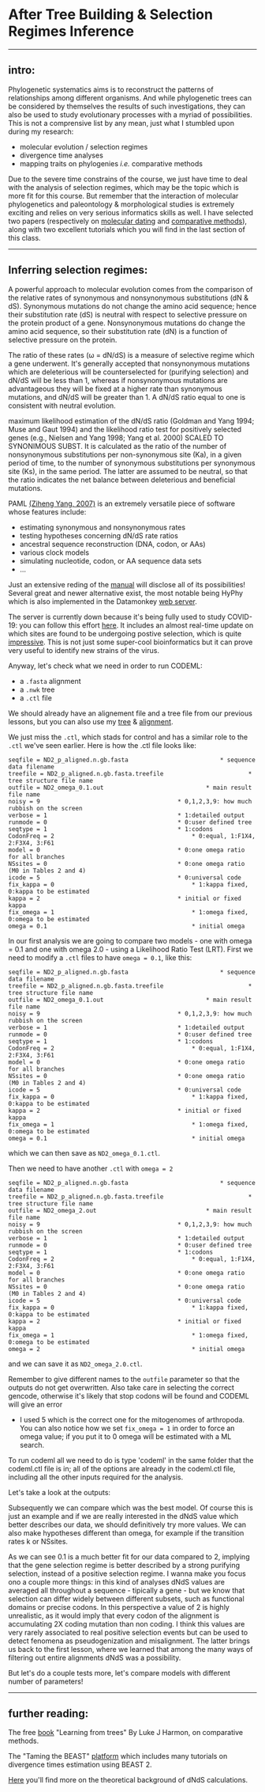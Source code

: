 # After Tree Building & Selection Regimes Inference



 
---




## intro: 

Phylogenetic systematics aims is to reconstruct the patterns of relationships among different organisms. 
And while phylogenetic trees can be considered by themselves the results of such investigations, they can also be
used to study evolutionary processes with a myriad of possibilities. This is not a comprensive list by any mean, 
just what I stumbled upon during my research:

* molecular evolution / selection regimes
* divergence time analyses
* mapping traits on phylogenies _i.e._ comparative methods

Due to the severe time constrains of the course, we just have time to deal with the analysis of selection regimes,
which may be the topic which is more fit for this course. But remember that the interaction of
molecular phylogenetics and paleontology & morphological studies is extremely exciting and
relies on very serious informatics skills as well. I have selected two papers (respectively on
[molecular dating](https://doi.org/10.1111/brv.12390) and [comparative methods]()), 
along with two excellent tutorials which you will find in the last section of this class.




---




## Inferring selection regimes: 

A powerful approach to molecular evolution comes from the comparison of 
the relative rates of synonymous and nonsynonymous substitutions (dN & dS).
Synonymous mutations do not change the amino acid sequence; hence their substitution rate (dS) is neutral 
with respect to selective pressure on the protein product of a gene.
Nonsynonymous mutations do change the amino acid sequence, so their substitution rate (dN) is a
function of selective pressure on the protein. 

The ratio of these rates (ω = dN/dS) is a measure of selective regime which a gene underwent. 
It's generally accepted that nonsynonymous mutations which are deleterious will be counterselected for
(purifying selection) and dN/dS will be less than 1, whereas if nonsynonymous mutations
are advantageous they will be fixed at a higher rate than synonymous mutations, and dN/dS will
be greater than 1. A dN/dS ratio equal to one is consistent with neutral evolution.


 maximum
likelihood estimation of the dN/dS ratio (Goldman and Yang 1994; Muse and Gaut 1994) and the
likelihood ratio test for positively selected genes (e.g., Nielsen and Yang 1998; Yang et al. 2000)
SCALED TO SYNONIMOUS SUBST.  It is calculated as the ratio of the number of nonsynonymous substitutions per non-synonymous site (Ka), in a given period of time, to the number of synonymous substitutions per synonymous site (Ks), in the same period. The latter are assumed to be neutral, so that the ratio indicates the net balance between deleterious and beneficial mutations. 



PAML [(Ziheng Yang, 2007)](https://academic.oup.com/mbe/article/24/8/1586/1103731) 
is an extremely versatile piece of software whose features include:

* estimating synonymous and nonsynonymous rates
* testing hypotheses concerning dN/dS rate ratios
* ancestral sequence reconstruction (DNA, codon, or AAs)
* various clock models
* simulating nucleotide, codon, or AA sequence data sets
* ...

Just an extensive reding of the [manual](http://abacus.gene.ucl.ac.uk/software/pamlDOC.pdf) will disclose all
of its possibilities! Several great and newer alternative exist, the most notable being HyPhy which is also
implemented in the Datamonkey [web server](https://www.datamonkey.org/).

The server is currently down because it's being fully used to study COVID-19: you can follow this effort [here](http://covid19.datamonkey.org/).
It includes an almost real-time update on which sites are found to be undergoing postive selection, which is quite [impressive](https://observablehq.com/@spond/natural-selection-analysis-of-sars-cov-2-covid-19).
This is not just some super-cool bioinformatics but it can prove very useful to identify new strains of the virus.


Anyway, let's check what we need in order to run CODEML:

* a ```.fasta``` alignment
* a ```.nwk``` tree
* a ```.ctl``` file 


We should already have an alignement file and a tree file from our previous lessons, 
but you can also use my [tree](https://github.com/for-giobbe/phy/blob/master/examples/ND2_p_aligned.n.gb.fasta.treefile) & [alignment](https://github.com/for-giobbe/phy/blob/master/examples/ND2_p_aligned.n.gb.fasta).


We just miss the ```.ctl```, which stads for control and has a similar role to the ```.ctl``` we've seen earlier.
Here is how the .ctl file looks like:

```
seqfile = ND2_p_aligned.n.gb.fasta							* sequence data filename
treefile = ND2_p_aligned.n.gb.fasta.treefile						* tree structure file name
outfile = ND2_omega_0.1.out						 		* main result file name
noisy = 9										* 0,1,2,3,9: how much rubbish on the screen
verbose = 1										* 1:detailed output
runmode = 0										* 0:user defined tree
seqtype = 1										* 1:codons
CodonFreq = 2										* 0:equal, 1:F1X4, 2:F3X4, 3:F61
model = 0										* 0:one omega ratio for all branches
NSsites = 0										* 0:one omega ratio (M0 in Tables 2 and 4)
icode = 5										* 0:universal code
fix_kappa = 0										* 1:kappa fixed, 0:kappa to be estimated
kappa = 2										* initial or fixed kappa
fix_omega = 1										* 1:omega fixed, 0:omega to be estimated
omega = 0.1 										* initial omega
 ```

In our first analysis we are going to compare two models -
one with omega = 0.1 and one with omega 2.0 - using a Likelihood Ratio Test (LRT). 
First we need to modify a ```.ctl``` files to have ```omega = 0.1```, like this:


```
seqfile = ND2_p_aligned.n.gb.fasta							* sequence data filename
treefile = ND2_p_aligned.n.gb.fasta.treefile						* tree structure file name
outfile = ND2_omega_0.1.out						 		* main result file name
noisy = 9										* 0,1,2,3,9: how much rubbish on the screen
verbose = 1										* 1:detailed output
runmode = 0										* 0:user defined tree
seqtype = 1										* 1:codons
CodonFreq = 2										* 0:equal, 1:F1X4, 2:F3X4, 3:F61
model = 0										* 0:one omega ratio for all branches
NSsites = 0										* 0:one omega ratio (M0 in Tables 2 and 4)
icode = 5										* 0:universal code
fix_kappa = 0										* 1:kappa fixed, 0:kappa to be estimated
kappa = 2										* initial or fixed kappa
fix_omega = 1										* 1:omega fixed, 0:omega to be estimated
omega = 0.1 										* initial omega
```

which we can then save as ```ND2_omega_0.1.ctl```.

 
Then we need to have another ```.ctl``` with ```omega = 2```     

 
```
seqfile = ND2_p_aligned.n.gb.fasta							* sequence data filename
treefile = ND2_p_aligned.n.gb.fasta.treefile						* tree structure file name
outfile = ND2_omega_2.out						 		* main result file name
noisy = 9										* 0,1,2,3,9: how much rubbish on the screen
verbose = 1										* 1:detailed output
runmode = 0										* 0:user defined tree
seqtype = 1										* 1:codons
CodonFreq = 2										* 0:equal, 1:F1X4, 2:F3X4, 3:F61
model = 0										* 0:one omega ratio for all branches
NSsites = 0										* 0:one omega ratio (M0 in Tables 2 and 4)
icode = 5										* 0:universal code
fix_kappa = 0										* 1:kappa fixed, 0:kappa to be estimated
kappa = 2										* initial or fixed kappa
fix_omega = 1										* 1:omega fixed, 0:omega to be estimated
omega = 2	 										* initial omega
```
 
and we can save it as ```ND2_omega_2.0.ctl```.

Remember to give different names to the ```outfile``` parameter so that the outputs do not get overwritten. 
Also take care in selecting the correct gencode, otherwise it's likely that stop codons will be found and CODEML will give an error 
- I used 5 which is the correct one for the mitogenomes of arthropoda.
You can also notice how we set ```fix_omega = 1``` in order to force an omega value; 
if you put it to 0 omega will be estimated with a ML search.



To run codeml all we need to do is type 'codeml' in the same folder that the codeml.ctl file is in;
all of the options are already in the codeml.ctl file, including all the other inputs required for the analysis. 

Let's take a look at the outputs:



Subsequently we can compare which was the best model. Of course this is just an example and
if we are really interested in the dNdS value which better describes our data, we should definitively
try more values. We can also make hypotheses different than omega, for example if the 
transition rates k or NSsites.


As we can see 0.1 is a much better fit for our data compared to 2, implying that the gene selection regime 
is better described by a strong purifying selection, instead of a positive selection regime. I wanna make you
focus ono a couple more things: in this kind of analyses dNdS values are averaged all throughout a sequence -
tipically a gene - but we know that selection can differ widely between different subsets, such as
functional domains or precise codons. In this perspective a value of 2 is highly unrealistic, as it would 
imply that every codon of the alignment is accumulating 2X coding mutation than non coding. I think
this values are very rarely associated to real positive selection events but can be used to detect
fenomena as pseudogenization and misalignment. The latter brings us back to the first lesson, where 
we learned that among the many ways of filtering out entire alignments dNdS was a possibility.


But let's do a couple tests more, let's compare models with different number of parameters!





---




## further reading: 

The free [book](https://lukejharmon.github.io/pcm/) "Learning from trees" By Luke J Harmon, on comparative methods.

The "Taming the BEAST" [platform](https://taming-the-beast.org/) which includes many tutorials on divergence times estimation using BEAST 2.

[Here](http://evomicsorg.wpengine.netdna-cdn.com/wp-content/uploads/2011/08/bielawski_paml_review.pdf) you'll find more on the theoretical background of dNdS calculations. 